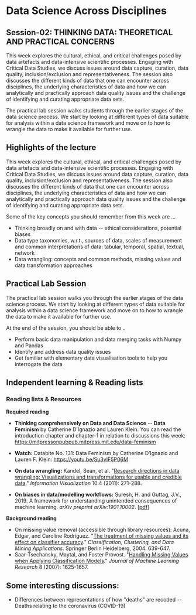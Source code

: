 # Data Science Across Disciplines

## Session-02: THINKING DATA: THEORETICAL AND PRACTICAL CONCERNS

This week explores the cultural, ethical, and critical challenges posed by data artefacts and data-intensive scientific processes. Engaging with Critical Data Studies, we discuss issues around data capture, curation, data quality, inclusion/exclusion and representativeness. The session also discusses the different kinds of data that one can encounter across disciplines, the underlying characteristics of data and how we can analytically and practically approach data quality issues and the challenge of identifying and curating appropriate data sets.

The practical lab session walks students through the earlier stages of the data science process. We start by looking at different types of data suitable for analysis within a data science framework and move on to how to wrangle the data to make it available for further use.

## Highlights of the lecture

This week explores the cultural, ethical, and critical challenges posed by data artefacts and data-intensive scientific processes. Engaging with Critical Data Studies, we discuss issues around data capture, curation, data quality, inclusion/exclusion and representativeness. The session also discusses the different kinds of data that one can encounter across disciplines, the underlying characteristics of data and how we can analytically and practically approach data quality issues and the challenge of identifying and curating appropriate data sets.

Some of the key concepts you should remember from this week are ...

- Thinking broadly on and with data -- ethical considerations, potential biases
- Data type taxonomies, w.r.t., sources of data, scales of measurement and common interpretations of data: tabular, temporal, spatial, textual, network
- Data wrangling: concepts and common methods, missing values and data transformation approaches

## Practical Lab Session

The practical lab session walks you through the earlier stages of the data science process. We start by looking at different types of data suitable for analysis within a data science framework and move on to how to wrangle the data to make it available for further use.

At the end of the session, you should be able to ..

- Perform basic data manipulation and data merging tasks with Numpy and Pandas
- Identify and address data quality issues
- Get familiar with elementary data visualisation tools to help you interrogate the data

## Independent learning & Reading lists

### Reading lists & Resources

**Required reading**

- **Thinking comprehensively on Data and Data Science** -- **Data Feminism** by Catherine D’Ignazio and Lauren Klein: You can read the introduction chapter and chapter-1 in relation to discussions this week:  https://mitpressonpubpub.mitpress.mit.edu/data-feminism
- **Watch:** Databite No. 131: Data Feminism by Catherine D’Ignazio and Lauren F. Klein: https://youtu.be/Su3vIF5P06M

- **On data wrangling:** Kandel, Sean, et al. "[Research directions in data wrangling: Visualizations and transformations for usable and credible data](http://vis.stanford.edu/files/2011-DataWrangling-IVJ.pdf)." *Information Visualization* 10.4 (2011): 271-288.
- **On biases in data/modelling workflows:** Suresh, H. and Guttag, J.V., 2019. A framework for understanding unintended consequences of machine learning. *arXiv preprint arXiv:1901.10002*. [[pdf](https://arxiv.org/abs/1901.10002)]

**Background reading**

- On missing value removal (accessible through library resources): Acuna, Edgar, and Caroline Rodriguez. "[The treatment of missing values and its effect on classifier accuracy](http://sci2s.ugr.es/keel/pdf/specific/capitulo/IFCS04r.pdf)." *Classification, Clustering, and Data Mining Applications*. Springer Berlin Heidelberg, 2004. 639-647.
- Saar-Tsechansky, Maytal, and Foster Provost. "[Handling Missing Values when Applying Classification Models](http://www.jmlr.org/papers/volume8/saar-tsechansky07a/saar-tsechansky07a.pdf)." *Journal of Machine Learning Research* 8 (2007): 1625-1657.

## Some interesting discussions:

- Differences between representations of how "deaths" are recoded -- Deaths relating to the coronavirus (COVID-19)
